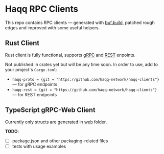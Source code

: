 # Haqq RPC Clients

This repo contains RPC clients &mdash; generated with [buf.build](https://buf.build), patched rough edges and improved with some useful helpers.

## Rust Client

Rust client is fully functional, supports [gRPC](https://github.com/haqq-network/haqq-clients/blob/master/tests/grpc.rs) and [REST](https://github.com/haqq-network/haqq-clients/blob/master/tests/rest.rs) enpoints.

Not published in crates yet but will be any time soon. In order to use, add to your project's `Cargo.toml`:

* `haqq-proto = {git = "https://github.com/haqq-network/haqq-clients"}` &mdash; for gRPC endpoints
* `haqq-rest = {git = "https://github.com/haqq-network/haqq-clients"}` &mdash; for REST endpoints

## TypeScript gRPC-Web Client

Currently only structs are generated in [web](web) folder.

**TODO**:

- [ ] package.json and other packaging-related files
- [ ] tests with usage examples
